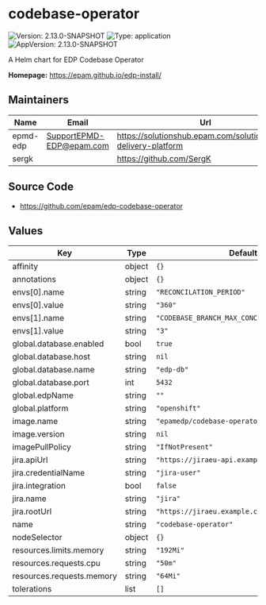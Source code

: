 # codebase-operator

![Version: 2.13.0-SNAPSHOT](https://img.shields.io/badge/Version-2.13.0--SNAPSHOT-informational?style=flat-square) ![Type: application](https://img.shields.io/badge/Type-application-informational?style=flat-square) ![AppVersion: 2.13.0-SNAPSHOT](https://img.shields.io/badge/AppVersion-2.13.0--SNAPSHOT-informational?style=flat-square)

A Helm chart for EDP Codebase Operator

**Homepage:** <https://epam.github.io/edp-install/>

## Maintainers

| Name | Email | Url |
| ---- | ------ | --- |
| epmd-edp | <SupportEPMD-EDP@epam.com> | <https://solutionshub.epam.com/solution/epam-delivery-platform> |
| sergk |  | <https://github.com/SergK> |

## Source Code

* <https://github.com/epam/edp-codebase-operator>

## Values

| Key | Type | Default | Description |
|-----|------|---------|-------------|
| affinity | object | `{}` |  |
| annotations | object | `{}` |  |
| envs[0].name | string | `"RECONCILATION_PERIOD"` |  |
| envs[0].value | string | `"360"` |  |
| envs[1].name | string | `"CODEBASE_BRANCH_MAX_CONCURRENT_RECONCILES"` |  |
| envs[1].value | string | `"3"` |  |
| global.database.enabled | bool | `true` |  |
| global.database.host | string | `nil` |  |
| global.database.name | string | `"edp-db"` |  |
| global.database.port | int | `5432` |  |
| global.edpName | string | `""` |  |
| global.platform | string | `"openshift"` |  |
| image.name | string | `"epamedp/codebase-operator"` |  |
| image.version | string | `nil` |  |
| imagePullPolicy | string | `"IfNotPresent"` |  |
| jira.apiUrl | string | `"https://jiraeu-api.example.com"` |  |
| jira.credentialName | string | `"jira-user"` |  |
| jira.integration | bool | `false` |  |
| jira.name | string | `"jira"` |  |
| jira.rootUrl | string | `"https://jiraeu.example.com"` |  |
| name | string | `"codebase-operator"` |  |
| nodeSelector | object | `{}` |  |
| resources.limits.memory | string | `"192Mi"` |  |
| resources.requests.cpu | string | `"50m"` |  |
| resources.requests.memory | string | `"64Mi"` |  |
| tolerations | list | `[]` |  |


